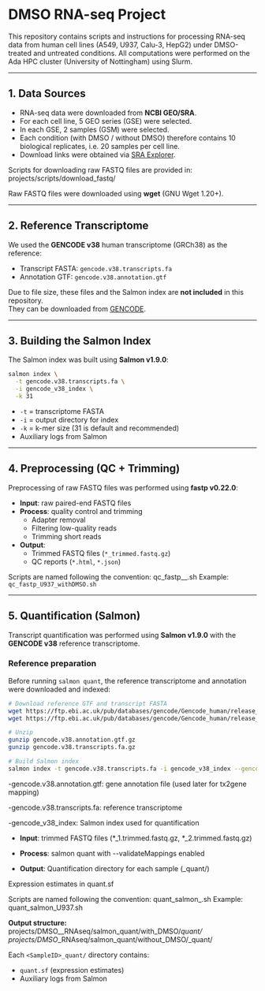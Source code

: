 # DMSO RNA-seq Project

This repository contains scripts and instructions for processing RNA-seq data
from human cell lines (A549, U937, Calu-3, HepG2) under DMSO-treated and untreated conditions.
All computations were performed on the Ada HPC cluster (University of Nottingham) using Slurm.

---

## 1. Data Sources

- RNA-seq data were downloaded from **NCBI GEO/SRA**.
- For each cell line, 5 GEO series (GSE) were selected.
- In each GSE, 2 samples (GSM) were selected.
- Each condition (with DMSO / without DMSO) therefore contains 10 biological replicates, i.e. 20 samples per cell line.
- Download links were obtained via [SRA Explorer](https://sra-explorer.info/).

Scripts for downloading raw FASTQ files are provided in:
projects/scripts/download_fastq/

Raw FASTQ files were downloaded using **wget** (GNU Wget 1.20+).

---

## 2. Reference Transcriptome

We used the **GENCODE v38** human transcriptome (GRCh38) as the reference:

- Transcript FASTA: `gencode.v38.transcripts.fa`
- Annotation GTF: `gencode.v38.annotation.gtf`

Due to file size, these files and the Salmon index are **not included** in this repository.  
They can be downloaded from [GENCODE](https://www.gencodegenes.org/human/release_38.html).

---

## 3. Building the Salmon Index

The Salmon index was built using **Salmon v1.9.0**:

```bash
salmon index \
  -t gencode.v38.transcripts.fa \
  -i gencode_v38_index \
  -k 31
```

- `-t` = transcriptome FASTA  
- `-i` = output directory for index  
- `-k` = k-mer size (31 is default and recommended)  
- Auxiliary logs from Salmon  

---
## 4. Preprocessing (QC + Trimming)

Preprocessing of raw FASTQ files was performed using **fastp v0.22.0**:

- **Input**: raw paired-end FASTQ files  
- **Process**: quality control and trimming  
  - Adapter removal  
  - Filtering low-quality reads  
  - Trimming short reads  
- **Output**:  
  - Trimmed FASTQ files (`*_trimmed.fastq.gz`)  
  - QC reports (`*.html`, `*.json`)  

Scripts are named following the convention:
qc_fastp_<CellLine>_<Condition>.sh
Example: `qc_fastp_U937_withDMSO.sh`

---

## 5. Quantification (Salmon)

Transcript quantification was performed using **Salmon v1.9.0** with the **GENCODE v38** reference transcriptome.

### Reference preparation
Before running `salmon quant`, the reference transcriptome and annotation were downloaded and indexed:

```bash
# Download reference GTF and transcript FASTA
wget https://ftp.ebi.ac.uk/pub/databases/gencode/Gencode_human/release_38/gencode.v38.annotation.gtf.gz
wget https://ftp.ebi.ac.uk/pub/databases/gencode/Gencode_human/release_38/gencode.v38.transcripts.fa.gz

# Unzip
gunzip gencode.v38.annotation.gtf.gz
gunzip gencode.v38.transcripts.fa.gz

# Build Salmon index
salmon index -t gencode.v38.transcripts.fa -i gencode_v38_index --gencode
```

-gencode.v38.annotation.gtf: gene annotation file (used later for tx2gene mapping)

-gencode.v38.transcripts.fa: reference transcriptome

-gencode_v38_index: Salmon index used for quantification

- **Input**: trimmed FASTQ files (*_1.trimmed.fastq.gz, *_2.trimmed.fastq.gz)

- **Process**: salmon quant with --validateMappings enabled

- **Output**:
Quantification directory for each sample (<SampleID>_quant/)

Expression estimates in quant.sf

Scripts are named following the convention:
quant_salmon_<CellLine>.sh
Example: quant_salmon_U937.sh


**Output structure:**
projects/DMSO_<CellLine>_RNAseq/salmon_quant/with_DMSO/<SampleID>_quant/
projects/DMSO_<CellLine>_RNAseq/salmon_quant/without_DMSO/<SampleID>_quant/

Each `<SampleID>_quant/` directory contains:
- `quant.sf` (expression estimates)
- Auxiliary logs from Salmon
